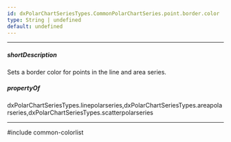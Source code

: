 ```yaml
---
id: dxPolarChartSeriesTypes.CommonPolarChartSeries.point.border.color
type: String | undefined
default: undefined
---
```

---
##### shortDescription
Sets a border color for points in the line and area series.

##### propertyOf
dxPolarChartSeriesTypes.linepolarseries,dxPolarChartSeriesTypes.areapolarseries,dxPolarChartSeriesTypes.scatterpolarseries

---
#include common-colorlist